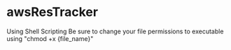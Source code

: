 # awsResTracker
Using Shell Scripting
Be sure to change your file permissions to executable using "chmod +x {file_name}"

